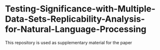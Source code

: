 # Testing-Significance-with-Multiple-Data-Sets-Replicability-Analysis-for-Natural-Language-Processing
This repository is used as supplementary material for the paper
